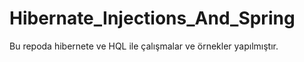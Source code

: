 # Hibernate_Injections_And_Spring
Bu repoda hibernete ve HQL ile çalışmalar ve örnekler yapılmıştır.
